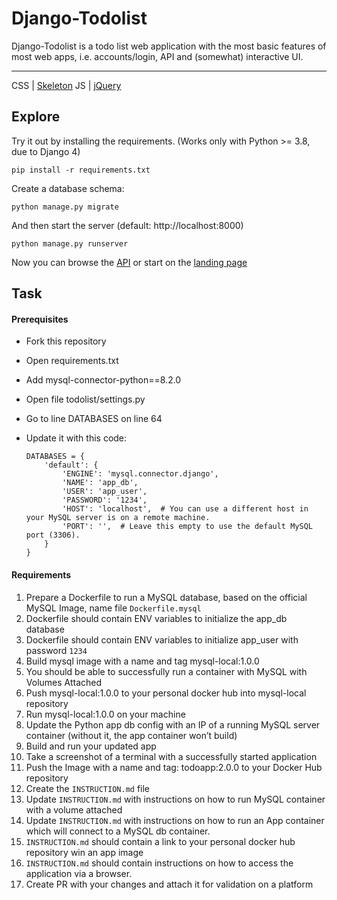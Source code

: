 # Django-Todolist

Django-Todolist is a todo list web application with the most basic features of most web apps, i.e. accounts/login, API and (somewhat) interactive UI.

---
CSS | [Skeleton](http://getskeleton.com/)
JS  | [jQuery](https://jquery.com/)

## Explore
Try it out by installing the requirements. (Works only with Python >= 3.8, due to Django 4)

    pip install -r requirements.txt

Create a database schema:

    python manage.py migrate

And then start the server (default: http://localhost:8000)

    python manage.py runserver


Now you can browse the [API](http://localhost:8000/api/)
or start on the [landing page](http://localhost:8000/)

## Task
#### Prerequisites
- Fork this repository
- Open requirements.txt
- Add mysql-connector-python==8.2.0
- Open file todolist/settings.py
- Go to line DATABASES on line 64
- Update it with this code:

    ```
    DATABASES = {
        'default': {
            'ENGINE': 'mysql.connector.django',
            'NAME': 'app_db',
            'USER': 'app_user',
            'PASSWORD': '1234',
            'HOST': 'localhost',  # You can use a different host in your MySQL server is on a remote machine.
            'PORT': '',  # Leave this empty to use the default MySQL port (3306).
        }
    }

    ```
#### Requirements
1. Prepare a Dockerfile to run a MySQL database, based on the official MySQL Image, name file `Dockerfile.mysql`
2. Dockerfile should contain ENV variables to initialize the app_db database
3. Dockerfile should contain ENV variables to initialize app_user with password `1234`
4. Build mysql image with a name and tag mysql-local:1.0.0
5. You should be able to successfully run a container with MySQL with Volumes Attached
6. Push mysql-local:1.0.0 to your personal docker hub into mysql-local repository
7. Run mysql-local:1.0.0 on your machine
8. Update the Python app db config with an IP of a running MySQL server container (without it, the app container won’t build)
9. Build and run your updated app
10. Take a screenshot of a terminal with a successfully started application
11. Push the Image with a name and tag: todoapp:2.0.0 to your Docker Hub repository
12. Create the `INSTRUCTION.md` file
13. Update `INSTRUCTION.md` with instructions on how to run MySQL container with a volume attached
14. Update `INSTRUCTION.md` with instructions on how to run an App container which will connect to a MySQL db container.
15. `INSTRUCTION.md` should contain a link to your personal docker hub repository win an app image
16. `INSTRUCTION.md` should contain instructions on how to access the application via a browser.
17. Create PR with your changes and attach it for validation on a platform
